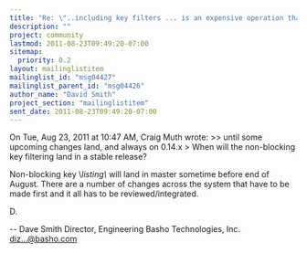 ```yaml
---
title: "Re: \"..including key filters ... is an expensive operation that	should not be used in production\""
description: ""
project: community
lastmod: 2011-08-23T09:49:20-07:00
sitemap:
  priority: 0.2
layout: mailinglistitem
mailinglist_id: "msg04427"
mailinglist_parent_id: "msg04426"
author_name: "David Smith"
project_section: "mailinglistitem"
sent_date: 2011-08-23T09:49:20-07:00
---
```



On Tue, Aug 23, 2011 at 10:47 AM, Craig Muth  wrote:
&gt;&gt; until some upcoming changes land, and always on 0.14.x
&gt; When will the non-blocking key filtering land in a stable release?

Non-blocking key \\_listing\\_ will land in master sometime before end of
August. There are a number of changes across the system that have to
be made first and it all has to be reviewed/integrated.

D.

-- 
Dave Smith
Director, Engineering
Basho Technologies, Inc.
diz...@basho.com

